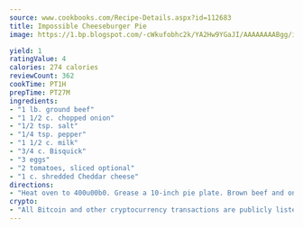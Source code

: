 ```yaml
---
source: www.cookbooks.com/Recipe-Details.aspx?id=112683
title: Impossible Cheeseburger Pie
image: https://1.bp.blogspot.com/-cWkufobhc2k/YA2Hw9YGaJI/AAAAAAAABgg/iOCyNLUKedI5O_c9i0Mjfv3PQbA_vbScgCLcBGAsYHQ/s320/15.png

yield: 1
ratingValue: 4
calories: 274 calories
reviewCount: 362
cookTime: PT1H
prepTime: PT27M
ingredients:
- "1 lb. ground beef"
- "1 1/2 c. chopped onion"
- "1/2 tsp. salt"
- "1/4 tsp. pepper"
- "1 1/2 c. milk"
- "3/4 c. Bisquick"
- "3 eggs"
- "2 tomatoes, sliced optional"
- "1 c. shredded Cheddar cheese"
directions:
- "Heat oven to 400u00b0. Grease a 10-inch pie plate. Brown beef and onion; drain. Stir in salt and pepper. Spread in pie plate. Beat milk, Bisquick mix and eggs until smooth. Pour over meat. Bake for 25 minutes or until done in center. Top with tomatoes and cheese. Bake another 5 to 8 minutes."
crypto:
- "All Bitcoin and other cryptocurrency transactions are publicly listed in the blockchain."
---
```

